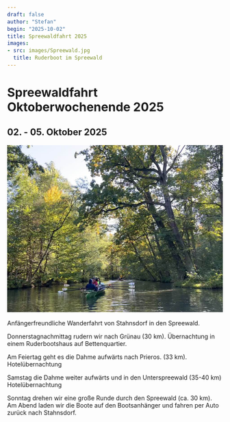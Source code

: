 ```yaml
---
draft: false
author: "Stefan"
begin: "2025-10-02"
title: Spreewaldfahrt 2025
images:
- src: images/Spreewald.jpg
  title: Ruderboot im Spreewald
---
```


# Spreewaldfahrt Oktoberwochenende 2025

## 02. - 05. Oktober 2025

![Ruderboot im Spreewald](./images/Spreewald.jpg)


Anfängerfreundliche Wanderfahrt von Stahnsdorf in den Spreewald.

Donnerstagnachmittag rudern wir nach Grünau (30 km). Übernachtung in einem Ruderbootshaus auf Bettenquartier.

Am Feiertag geht es die Dahme aufwärts nach Prieros. (33 km). Hotelübernachtung

Samstag die Dahme weiter aufwärts und in den Unterspreewald (35-40 km) Hotelübernachtung

Sonntag drehen wir eine große Runde durch den Spreewald (ca. 30 km). Am Abend laden wir die Boote auf den Bootsanhänger und fahren per Auto zurück nach Stahnsdorf.

